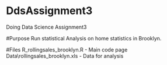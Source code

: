 # DdsAssignment3
Doing Data Science Assignment3

#Purpose
Run statistical Analysis on home statistics in Brooklyn.

#Files
R_rollingsales_brooklyn.R - Main code page
Data\rollingsales_brooklyn.xls - Data for analysis